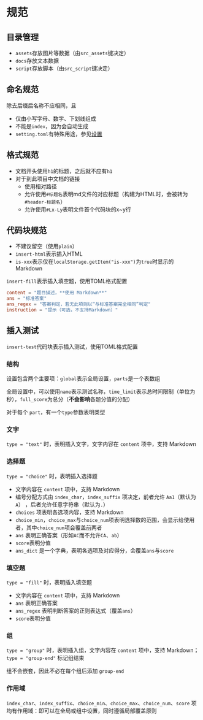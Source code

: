 # 规范
## 目录管理
* `assets`存放图片等数据（由`src_assets`键决定）
* `docs`存放文本数据
* `script`存放脚本（由`src_script`键决定）

## 命名规范
除去后缀后名称不应相同，且
- 仅由小写字母、数字、下划线组成
- 不能是`index`，因为会自动生成
- `setting.toml`有特殊用途，参见[设置](settings.md)

## 格式规范
* 文档开头使用`h1`的标题，之后就不应有`h1`
* 对于到此项目中文档的链接
	* 使用相对路径
	* 允许使用`#标题名`表明md文件的对应标题（构建为HTML时，会被转为`#header-标题名`）
	* 允许使用`#Lx-Ly`表明文件首个代码块的x~y行

## 代码块规范
* 不建议留空（使用`plain`）
* `insert-html`表示插入HTML
* `is-xxx`表示仅在`localStorage.getItem("is-xxx")`为`true`时显示的Markdown

`insert-fill`表示插入填空题，使用TOML格式配置
```toml
content = "题目描述，**使用 Markdown**"
ans = "标准答案"
ans_regex = "答案判定，若无此项则以“与标准答案完全相同”判定"
instruction = "提示（可选，不支持Markdown）"
```

## 插入测试
`insert-test`代码块表示插入测试，使用TOML格式配置

### 结构
设置包含两个主要项：`global`表示全局设置，`parts`是一个表数组

全局设置中，可以使用`name`表示测试名称，`time_limit`表示总时间限制（单位为秒），`full_score`为总分（**不会影响**各题分值的分配）

对于每个 `part`，有一个`type`参数表明类型

### 文字
`type = "text"` 时，表明插入文字，文字内容在 `content` 项中，支持 Markdown

### 选择题
`type = "choice"` 时，表明插入选择题
* 文字内容在 `content` 项中，支持 Markdown
* 编号分配方式由 `index_char`，`index_suffix` 项决定，前者允许 `Aa1`（默认为`A`） ，后者允许任意字符串（默认为`.`）
* `choices` 项表明各选项内容，支持 Markdown
* `choice_min`，`choice_max`与`choice_num`项表明选择数的范围，会显示给使用者，其中`choice_num`项会覆盖前两者
* `ans` 表明正确答案（形如`AC`而不允许`CA`、`ab`）
* `score`表明分值
* `ans_dict` 是一个字典，表明各选项及对应得分，会覆盖`ans`与`score`

### 填空题
`type = "fill"` 时，表明插入填空题
* 文字内容在 `content` 项中，支持 Markdown
* `ans` 表明正确答案
* `ans_regex` 表明判断答案的正则表达式（覆盖`ans`）
* `score`表明分值

### 组
`type = "group"` 时，表明插入组，文字内容在 `content` 项中，支持 Markdown；`type = "group-end"` 标记组结束

组不会嵌套，因此不必在每个组后添加 `group-end`

### 作用域
`index_char`、`index_suffix`、`choice_min`、`choice_max`、`choice_num`、`score` 项均有作用域：即可以在全局或组中设置，同时遵循局部覆盖原则
